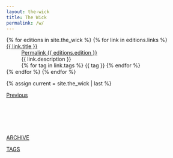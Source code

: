```yaml
---
layout: the-wick
title: The Wick
permalink: /w/
---
```


<dl>
  {% for editions in site.the_wick %}
  {% for link in editions.links %}  
  <dt><a href="{{ link.url }}">{{ link.title }}</a></dt>
  <dd><a href="/w/{{ editions.edition }}/">Permalink {{ editions.edition }}</a></dd>
  <dd>{{ link.description }}</dd>
  <dd>{% for tag in link.tags %}
  {{ tag }} {% endfor %}</dd>
  {% endfor %}
  {% endfor %}
</dl>

{% assign current = site.the_wick | last %}
<p><a href="{{ current.edition | minus: 1 }}">Previous</a></p>

<br><br><br><br>
<p><a href="/w/archive/">ARCHIVE</a></p>
<p><a href="/w/tags/">TAGS</a></p>